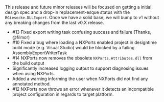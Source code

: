 <!-- markdownlint-disable MD041 -->
This release and future minor releases will be focused on getting a initial design spec and a drop-in replacement-esque status with the `RGiesecke.DLLExport`.
Once we have a solid base, we will bump to v1 without any breaking changes from the last v0.X release.

* #13 Fixed export writing task confusing success and failure (Thanks, @filmor)
* #10 Fixed a bug where loading a NXPorts enabled project in designtime build mode (e.g. Visual Studio) would be blocked by a failing AssemblyExportWriterTask
* #14 NXPorts now removes the obsolete `NXPorts.Attributes.dll` from the build output
* Significantly increased logging output to support diagnosing issues when using NXPorts.
* Added a warning informing the user when NXPorts did not find any annotated method.
* #12 NXPorts now throws an error whenever it detects an incompatible project configuration in regards to target platform.